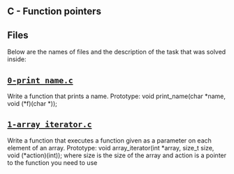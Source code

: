 ## C - Function pointers 

## Files
Below are the names of files and the description of the task that was solved inside:


## [`0-print_name.c`](0-print_name.c)
Write a function that prints a name.
Prototype: void print_name(char *name, void (*f)(char *));

## [`1-array_iterator.c`](1-array_iterator.c)
Write a function that executes a function given as a parameter on each element of an array.
Prototype: void array_iterator(int *array, size_t size, void (*action)(int));
where size is the size of the array
and action is a pointer to the function you need to use
